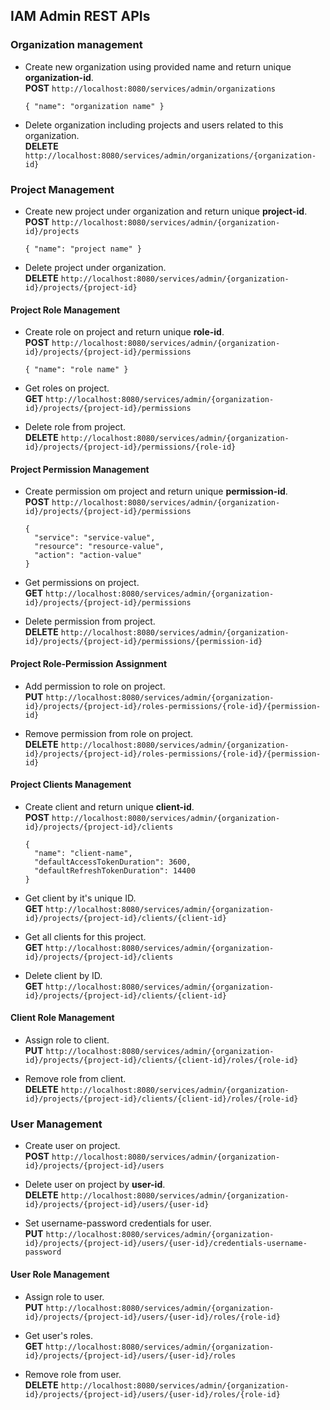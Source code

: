 ## IAM Admin REST APIs

### Organization management

* Create new organization using provided name and return unique __organization-id__.  
  __POST__   ``http://localhost:8080/services/admin/organizations``
  ```
  { "name": "organization name" }
  ```

* Delete organization including projects and users related to this organization.  
  __DELETE__ ``http://localhost:8080/services/admin/organizations/{organization-id}``

### Project Management

* Create new project under organization and return unique __project-id__.  
  __POST__   ``http://localhost:8080/services/admin/{organization-id}/projects``
  ```
  { "name": "project name" }
  ```

* Delete project under organization.  
  __DELETE__ ``http://localhost:8080/services/admin/{organization-id}/projects/{project-id}``

#### Project Role Management

* Create role on project and return unique __role-id__.  
  __POST__   ``http://localhost:8080/services/admin/{organization-id}/projects/{project-id}/permissions``
  ```
  { "name": "role name" }
  ```

* Get roles on project.  
  __GET__    ``http://localhost:8080/services/admin/{organization-id}/projects/{project-id}/permissions``

* Delete role from project.  
  __DELETE__ ``http://localhost:8080/services/admin/{organization-id}/projects/{project-id}/permissions/{role-id}``

#### Project Permission Management

* Create permission om project and return unique __permission-id__.  
  __POST__ ``http://localhost:8080/services/admin/{organization-id}/projects/{project-id}/permissions``
  ```
  { 
    "service": "service-value", 
    "resource": "resource-value", 
    "action": "action-value" 
  }
  ```


* Get permissions on project.  
  __GET__ ``http://localhost:8080/services/admin/{organization-id}/projects/{project-id}/permissions``  

* Delete permission from project.  
  __DELETE__ ``http://localhost:8080/services/admin/{organization-id}/projects/{project-id}/permissions/{permission-id}``

#### Project Role-Permission Assignment

* Add permission to role on project.   
  __PUT__ ``http://localhost:8080/services/admin/{organization-id}/projects/{project-id}/roles-permissions/{role-id}/{permission-id}``

* Remove permission from role on project.  
  __DELETE__ ``http://localhost:8080/services/admin/{organization-id}/projects/{project-id}/roles-permissions/{role-id}/{permission-id}``


#### Project Clients Management 

* Create client and return unique __client-id__.   
  __POST__ ``http://localhost:8080/services/admin/{organization-id}/projects/{project-id}/clients``
  ```
  { 
    "name": "client-name", 
    "defaultAccessTokenDuration": 3600, 
    "defaultRefreshTokenDuration": 14400 
  }  
  ```

* Get client by it's unique ID.  
  __GET__ ``http://localhost:8080/services/admin/{organization-id}/projects/{project-id}/clients/{client-id}``

* Get  all clients for this project.  
  __GET__ ``http://localhost:8080/services/admin/{organization-id}/projects/{project-id}/clients``

* Delete client by ID.  
  __GET__ ``http://localhost:8080/services/admin/{organization-id}/projects/{project-id}/clients/{client-id}``

#### Client Role Management

* Assign role to client.  
  __PUT__ ``http://localhost:8080/services/admin/{organization-id}/projects/{project-id}/clients/{client-id}/roles/{role-id}``

* Remove role from client.  
  __DELETE__ ``http://localhost:8080/services/admin/{organization-id}/projects/{project-id}/clients/{client-id}/roles/{role-id}``


### User Management

* Create user on project.   
  __POST__ ``http://localhost:8080/services/admin/{organization-id}/projects/{project-id}/users``
  
* Delete user on project by __user-id__.  
  __DELETE__ ``http://localhost:8080/services/admin/{organization-id}/projects/{project-id}/users/{user-id}``

* Set  username-password credentials for user.  
  __PUT__ ``http://localhost:8080/services/admin/{organization-id}/projects/{project-id}/users/{user-id}/credentials-username-password``

#### User Role Management
* Assign role to user.  
  __PUT__ ``http://localhost:8080/services/admin/{organization-id}/projects/{project-id}/users/{user-id}/roles/{role-id}``
  
* Get user's roles.  
  __GET__ ``http://localhost:8080/services/admin/{organization-id}/projects/{project-id}/users/{user-id}/roles``
  
* Remove role from user.  
  __DELETE__ ``http://localhost:8080/services/admin/{organization-id}/projects/{project-id}/users/{user-id}/roles/{role-id}``
  